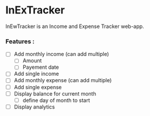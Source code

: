 # InExTracker

InEwTracker is an Income and Expense Tracker web-app. 

### Features :
- [ ] Add monthly income (can add multiple)
  - [ ] Amount 
  - [ ] Payement date 
- [ ] Add single income 
- [ ] Add monthly expense (can add multiple)
- [ ] Add single expense 
- [ ] Display balance for current month
  - [ ] define day of month to start 
- [ ] Display analytics 
